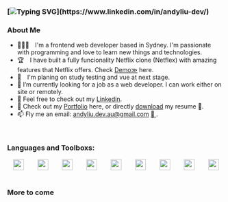 ### [![Typing SVG](https://readme-typing-svg.herokuapp.com/?size=40&duration=3000&pause=300&width=1200&height=200&vCenter=true&background=38C2FF0B&lines=Hi+there+👋,;I'm+Andy+Liu,;A+Front-end+developer.)](https://www.linkedin.com/in/andyliu-dev/)
<!-- 
<a href="https://andyliu-dev.vercel.app/"> <img width="30" src="https://cdn-icons-png.flaticon.com/128/3536/3536505.png"/></a> -->
### About Me

- 🧑🏻‍💻 I'm a frontend web developer based in Sydney. I'm passionate with programming and love to learn new things and technologies. 
- 🏆 I have built a fully funcionality Netflix clone (Netflex) with amazing features that Netflix offers. Check <a href="https://net-media.vercel.app/">Demo≫</a> here.
- 📖 I'm planing on study testing and vue at next stage.
- 🔭 I’m currently looking for a job as a web developer. I can work either on site or remotely.
- 🔗 Feel free to check out my <a href="https://www.linkedin.com/in/andyliu-dev/">Linkedin</a>.
- 💼 Check out my <a href="https://andyliu-dev.vercel.app/">Portfolio</a> here, or directly <a href="https://drive.google.com/file/d/1T3QRJE6evbPme8F49q5Cdqsh2bAfJTdN/view?usp=sharing">download</a>  my resume 📄.
- 📫 Fly me an email: andyliu.dev.au@gmail.com <a href="mailto:andyliu.dev.au@gmail.com"> 📩 </a>.
<br/>

### Languages and Toolboxs:
<div>
 <code><img height="25" src="https://cdn-icons-png.flaticon.com/128/174/174854.png"></code>  
<code><img height="25" src="https://cdn-icons-png.flaticon.com/128/732/732190.png"></code>     
<code><img height="25" src="https://cdn-icons-png.flaticon.com/128/5968/5968292.png"></code>  
<code><img height="25" src="https://cdn-icons-png.flaticon.com/128/1260/1260667.png"></code>  
<code><img height="25" src="https://encrypted-tbn0.gstatic.com/images?q=tbn:ANd9GcT3L4fQFK4r0NFE0SyCxeeRdYFxEfKBw9nrTsTL_Wv_MA&s"></code>  
<code><img height="25" src="https://external-preview.redd.it/8i7jx9zbKsE_vo5GqNyNFZDv12OyjobvjJDtYwVOp6k.jpg?auto=webp&s=f4a84dd3f915130f17f11947d4b8f433ed04961d"></code>  
<code><img height="25" src="https://git-scm.com/images/logos/logomark-orange@2x.png"></code>  
<code><img height="25" src="https://cdn.iconscout.com/icon/free/png-256/mongodb-5-1175140.png"></code>  
<code><img height="25" src="https://cdn-icons-png.flaticon.com/128/919/919831.png"></code>
</div>
<br/>

### More to  come 

<br/>

